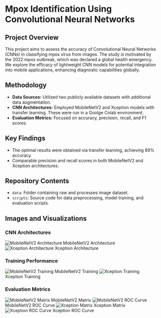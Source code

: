 # Mpox Identification Using Convolutional Neural Networks

## Project Overview
This project aims to assess the accuracy of Convolutional Neural Networks (CNNs) in classifying mpox virus from images. The study is motivated by the 2022 mpox outbreak, which was declared a global health emergency. We explore the efficacy of lightweight CNN models for potential integration into mobile applications, enhancing diagnostic capabilities globally.

## Methodology
- **Data Sources:** Utilized two publicly available datasets with additional data augmentation.
- **CNN Architectures:** Employed MobileNetV2 and Xception models with transfer learning. These were run in a Goolge Colab environment.
- **Evaluation Metrics:** Focused on accuracy, precision, recall, and F1 scores.

## Key Findings
- The optimal results were obtained via transfer learning, achieving 89% accuracy.
- Comparable precision and recall scores in both MobileNetV2 and Xception architectures.

## Repository Contents
- `data`: Folder containing raw and processes image dataset.
- `scripts`: Source code for data preprocessing, model training, and evaluation scripts.

## Images and Visualizations

### CNN Architectures
![MobileNetV2 Architecture](https://github.com/comuilleoir/Mpox-ID-Project/blob/main/Project%20Images/Mobilenet_model_plot.png)
MobileNetV2 Architecture
![Xception Architecture](https://github.com/comuilleoir/Mpox-ID-Project/blob/main/Project%20Images/Xception_model_plot.png)
Xception Architecture

### Training Performance
![MobileNetV2 Training](https://github.com/comuilleoir/Mpox-ID-Project/blob/main/Project%20Images/Mobilenet_Fine%20Tuning%20Accuracy%20%2B%20Loss%20Curves.png)
MobileNetV2 Training
![Xception Training](https://github.com/comuilleoir/Mpox-ID-Project/blob/main/Project%20Images/Xception_Fine%20Tuning%20Accuracy%20%2B%20Loss%20Curves.png)
Xception Training

### Evaluation Metrics
![MobileNetV2 Matrix](https://github.com/comuilleoir/Mpox-ID-Project/blob/main/Project%20Images/Mobilenet_confusion%20matrix.png)
MobileNetV2 Matrix
![MobileNetV2 ROC Curve](https://github.com/comuilleoir/Mpox-ID-Project/blob/main/Project%20Images/Mobilenet_AUC.png)
MobileNetV2 ROC Curve
![Xception Matrix](https://github.com/comuilleoir/Mpox-ID-Project/blob/main/Project%20Images/Xception_confusion%20matrix.png)
Xception Matrix
![Xception ROC Curve](https://github.com/comuilleoir/Mpox-ID-Project/blob/main/Project%20Images/Xception_AUC.png)
Xception ROC Curve
